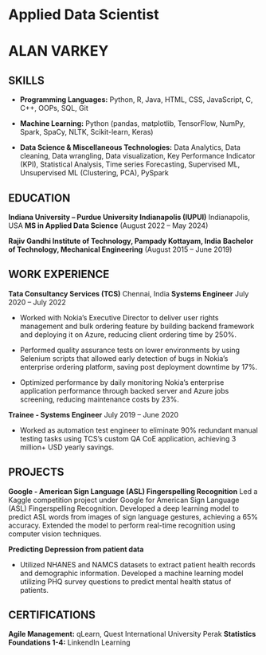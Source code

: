 # Applied Data Scientist
# ALAN VARKEY

## SKILLS
- **Programming Languages:** Python, R, Java, HTML, CSS, JavaScript, C, C++, OOPs, SQL, Git
  
- **Machine Learning:** Python (pandas, matplotlib, TensorFlow, NumPy, Spark, SpaCy, NLTK, Scikit-learn, Keras)
  
- **Data Science & Miscellaneous Technologies:** Data Analytics, Data cleaning, Data wrangling, Data visualization, Key Performance Indicator (KPI), Statistical Analysis, Time series Forecasting, Supervised ML, Unsupervised ML (Clustering, PCA), PySpark

## EDUCATION
**Indiana University – Purdue University Indianapolis (IUPUI)** Indianapolis, USA
**MS in Applied Data Science** (August 2022 – May 2024)

**Rajiv Gandhi Institute of Technology, Pampady Kottayam, India**
**Bachelor of Technology, Mechanical Engineering** (August 2015 – June 2019)

## WORK EXPERIENCE 
**Tata Consultancy Services (TCS)** Chennai, India
**Systems Engineer** July 2020 – July 2022
- Worked with Nokia’s Executive Director to deliver user rights management and bulk ordering feature by building backend framework and deploying it on Azure, reducing client ordering time by 250%.
  
- Performed quality assurance tests on lower environments by using Selenium scripts that allowed early detection of bugs in Nokia’s enterprise ordering platform, saving post deployment downtime by 17%.

- Optimized performance by daily monitoring Nokia’s enterprise application performance through backed server and Azure jobs screening, reducing maintenance costs by 23%.

**Trainee - Systems Engineer** July 2019 – June 2020
- Worked as automation test engineer to eliminate 90% redundant manual testing tasks using TCS’s custom QA CoE application, achieving 3 million+ USD yearly savings.

## PROJECTS
**Google - American Sign Language (ASL) Fingerspelling Recognition**
Led a Kaggle competition project under Google for American Sign Language (ASL) Fingerspelling Recognition. Developed a deep learning model to predict ASL words from images of sign language gestures, achieving a 65% accuracy. Extended the model to perform real-time recognition using computer vision techniques.

**Predicting Depression from patient data**
- Utilized NHANES and NAMCS datasets to extract patient health records and demographic information. Developed a machine learning model utilizing PHQ survey questions to predict mental health status of patients.

## CERTIFICATIONS
**Agile Management:** qLearn, Quest International University Perak
**Statistics Foundations 1-4:** LinkendIn Learning
